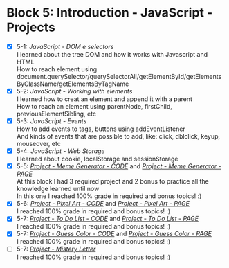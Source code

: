 # Block 5: Introduction - JavaScript - Projects

- [x] 5-1: _JavaScript - DOM e selectors_  
I learned about the tree DOM and how it works with Javascript and HTML  
How to reach element using document.querySelector/querySelectorAll/getElementById/getElementsByClassName/getElementsByTagName  
- [x] 5-2: _JavaScript - Working with elements_  
I learned how to creat an element and append it with a parent  
How to reach an element using parentNode, firstChild, previousElementSibling, etc  
- [x] 5-3: _JavaScript - Events_  
How to add events to tags, buttons using addEventListener  
And kinds of events that are possible to add, like: click, dblclick, keyup, mouseover, etc  
- [x] 5-4: _JavaScript - Web Storage_  
I learned about cookie, localStorage and sessionStorage  
- [x] 5-5: _[Project - Meme Generator - CODE](https://github.com/carolbezerra-dev/trybe-projects/tree/master/1.WebDevelopment/5.DOM-Selectors/Meme-Generator)_ and _[Project - Meme Generator - PAGE](https://carolbezerra-dev.github.io/trybe-projects/1.WebDevelopment/5.DOM-Selectors/Meme-Generator/)_  
At this block I had 3 required project and 2 bonus to practice all the knowledge learned until now  
In this one I reached 100% grade in required and bonus topics! :)  
- [x] 5-6: _[Project - Pixel Art - CODE](https://github.com/carolbezerra-dev/trybe-projects/tree/master/1.WebDevelopment/5.DOM-Selectors/Pixels-Art)_ and _[Project - Pixel Art - PAGE](https://carolbezerra-dev.github.io/trybe-projects/1.WebDevelopment/5.DOM-Selectors/Pixels-Art/)_  
I reached 100% grade in required and bonus topics! :)  
- [x] 5-7: _[Project - To Do List - CODE](https://github.com/carolbezerra-dev/trybe-projects/tree/master/1.WebDevelopment/5.DOM-Selectors/ToDo-List)_ and _[Project - To Do List - PAGE](https://carolbezerra-dev.github.io/trybe-projects/1.WebDevelopment/5.DOM-Selectors/ToDo-List/)_  
I reached 100% grade in required and bonus topics! :)  
- [x] 5-7: _[Project - Guess Color - CODE](https://github.com/carolbezerra-dev/trybe-projects/tree/master/1.WebDevelopment/5.DOM-Selectors/Color-Guess)_ and _[Project - Guess Color - PAGE](https://carolbezerra-dev.github.io/trybe-projects/1.WebDevelopment/5.DOM-Selectors/Color-Guess/)_  
I reached 100% grade in required and bonus topics! :)  
- [ ] 5-7: _[Project - Mistery Letter]()_  
I reached 100% grade in required and bonus topics! :)
